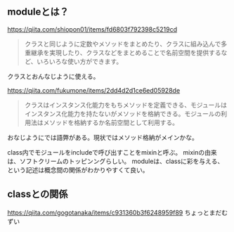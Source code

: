 ## moduleとは？
https://qiita.com/shiopon01/items/fd6803f792398c5219cd
> クラスと同じように定数やメソッドをまとめたり、クラスに組み込んで多重継承を実現したり、クラスなどをまとめることで名前空間を提供するなど、いろいろな使い方ができます。

クラスとおんなじように使える。

https://qiita.com/fukumone/items/2dd4d2d1ce6ed05928de
> クラスはインスタンス化能力をもちメソッドを定義できる、モジュールはインスタンス化能力を持たないがメソッドを格納できる。モジュールの利用法はメソッドを格納するか名前空間として利用する。

おなじようにでは語弊がある。現状ではメソッド格納がメインかな。


class内でモジュールをincludeで呼び出すことをmixinと呼ぶ。
mixinの由来は、ソフトクリームのトッピンングらしい。
moduleは、classに彩を与える、という記述は概念間の関係がわかりやすくて良い。


## classとの関係

https://qiita.com/gogotanaka/items/c931360b3f6248959f89
ちょっとまだむずい


